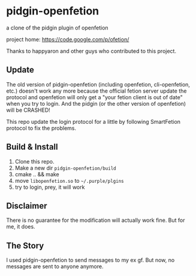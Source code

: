 # pidgin-openfetion

a clone of the pidgin plugin of openfetion

project home: https://code.google.com/p/ofetion/

Thanks to happyaron and other guys who contributed to this project.

## Update

The old version of pidgin-openfetion (including openfetion, cli-openfetion, etc.) doesn't work any more because the official fetion server update the protocol and openfetion will only get a "your fetion client is out of date" when you try to login. And the pidgin (or the other version of openfetion) will be CRASHED!

This repo update the login protocol for a little by following SmartFetion protocol to fix the problems.

## Build & Install

1. Clone this repo.
2. Make a new dir `pidgin-openfetion/build`
3. cmake .. && make
4. move `libopenfetion.so` to `~/.purple/plgins`
5. try to login, prey, it will work

## Disclaimer

There is no guarantee for the modification will actually work fine. But for me, it does.

## The Story

I used pidgin-openfetion to send messages to my ex gf. But now, no messages are sent to anyone anymore.
